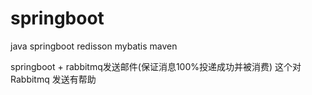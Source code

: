 # springboot
java springboot redisson mybatis maven


springboot + rabbitmq发送邮件(保证消息100%投递成功并被消费)
这个对 Rabbitmq 发送有帮助
